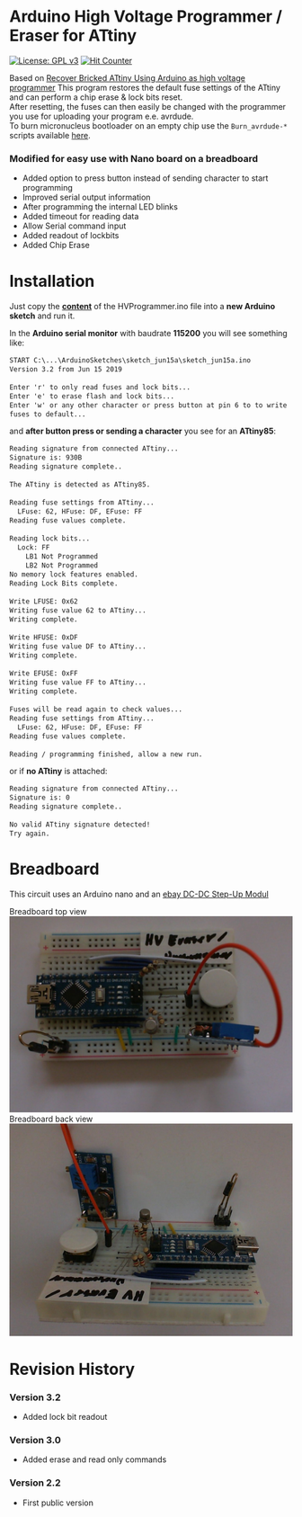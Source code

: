 # Arduino High Voltage Programmer / Eraser for ATtiny

[![License: GPL v3](https://img.shields.io/badge/License-GPLv3-blue.svg)](https://www.gnu.org/licenses/gpl-3.0)
[![Hit Counter](https://hitcounter.pythonanywhere.com/count/tag.svg?url=https%3A%2F%2Fgithub.com%2FArminJo%2FATtiny-HighVoltageProgrammer_FuseEraser)](https://github.com/brentvollebregt/hit-counter)

Based on [Recover Bricked ATtiny Using Arduino as high voltage programmer](http://www.electronics-lab.com/recover-bricked-attiny-using-arduino-as-high-voltage-programmer/)
This program restores the default fuse settings of the ATtiny and can perform a chip erase & lock bits reset.<br/>
After resetting, the fuses can then easily be changed with the programmer you use for uploading your program e.e. avrdude.<br/>
To burn micronucleus bootloader on an empty chip use the `Burn_avrdude-*` scripts available [here](https://github.com/ArminJo/micronucleus-firmware/tree/master/utils).

### Modified for easy use with Nano board on a breadboard
- Added option to press button instead of sending character to start programming
- Improved serial output information
- After programming the internal LED blinks
- Added timeout for reading data
- Allow Serial command input
- Added readout of lockbits
- Added Chip Erase 

# Installation
Just copy the **[content](https://raw.githubusercontent.com/ArminJo/ATtiny-HighVoltageProgrammer_FuseEraser/master/src/HVProgrammer.cpp)** of the HVProgrammer.ino file into a **new Arduino sketch** and run it.

In the **Arduino serial monitor** with baudrate **115200** you will see something like:
```
START C:\...\ArduinoSketches\sketch_jun15a\sketch_jun15a.ino
Version 3.2 from Jun 15 2019

Enter 'r' to only read fuses and lock bits...
Enter 'e' to erase flash and lock bits...
Enter 'w' or any other character or press button at pin 6 to to write fuses to default...
```

and **after button press or sending a character** you see for an **ATtiny85**:
```
Reading signature from connected ATtiny...
Signature is: 930B
Reading signature complete..

The ATtiny is detected as ATtiny85.

Reading fuse settings from ATtiny...
  LFuse: 62, HFuse: DF, EFuse: FF
Reading fuse values complete.

Reading lock bits...
  Lock: FF
    LB1 Not Programmed
    LB2 Not Programmed
No memory lock features enabled.
Reading Lock Bits complete.

Write LFUSE: 0x62
Writing fuse value 62 to ATtiny...
Writing complete.

Write HFUSE: 0xDF
Writing fuse value DF to ATtiny...
Writing complete.

Write EFUSE: 0xFF
Writing fuse value FF to ATtiny...
Writing complete.

Fuses will be read again to check values...
Reading fuse settings from ATtiny...
  LFuse: 62, HFuse: DF, EFuse: FF
Reading fuse values complete.

Reading / programming finished, allow a new run.

```
 or if **no ATtiny** is attached:
```
Reading signature from connected ATtiny...
Signature is: 0
Reading signature complete..

No valid ATtiny signature detected!
Try again.
```

# Breadboard
This circuit uses an Arduino nano and an [ebay DC-DC Step-Up Modul](https://www.ebay.de/itm/2PCS-2A-Booster-Board-DC-DC-Step-Up-Modul-2-24V-5-9-12-28V-Replace-XL6009-BAF-/263413727169?hash=item3d54ae7fc1)

Breadboard top view
![Breadboard_Top](https://github.com/ArminJo/ATtiny-HighVoltageProgrammer_FuseEraser/blob/HEAD/pictures/HVProgrammer_Top.jpg)
Breadboard back view
![Breadboard_Back](https://github.com/ArminJo/ATtiny-HighVoltageProgrammer_FuseEraser/blob/HEAD/pictures/HVProgrammer_Back.jpg)

# Revision History
### Version 3.2
- Added lock bit readout
### Version 3.0
- Added erase and read only commands
### Version 2.2
- First public version
